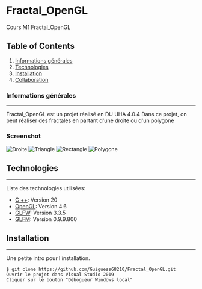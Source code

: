 # Fractal_OpenGL
Cours M1 Fractal_OpenGL

## Table of Contents
1. [Informations générales](#general-info)
2. [Technologies](#technologies)
3. [Installation](#installation)
4. [Collaboration](#collaboration)
### Informations générales
***
Fractal_OpenGL est un projet réalisé en DU UHA 4.0.4
Dans ce projet, on peut réaliser des fractales en partant d'une droite ou d'un polygone
### Screenshot
![Droite](https://github.com/Guiguess68210/Fractal_OpenGL/Images/droite.png)
![Triangle](https://github.com/Guiguess68210/Fractal_OpenGL/Images/triangle.png)
![Rectangle](https://github.com/Guiguess68210/Fractal_OpenGL/Images/rectangle.png)
![Polygone](https://github.com/Guiguess68210/Fractal_OpenGL/Images/polygone_quelconque.png)
## Technologies
***
Liste des technologies utilisées:
* [C ++](https://docs.microsoft.com/fr-fr/cpp/cpp/?view=msvc-170): Version 20
* [OpenGL](https://www.opengl.org/): Version 4.6
* [GLFW](https://www.glfw.org/): Version 3.3.5
* [GLFM](https://www.nuget.org/packages/glm/): Version 0.9.9.800
## Installation
***
Une petite intro pour l'installation. 
```
$ git clone https://github.com/Guiguess68210/Fractal_OpenGL.git
Ouvrir le projet dans Visual Studio 2019
Cliquer sur le bouton "Débogueur Windows local"
```
